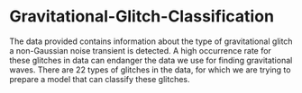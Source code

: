 # Gravitational-Glitch-Classification
The data provided contains information about the type of gravitational glitch a non-Gaussian noise transient is detected. A high occurrence rate for these glitches in data can endanger the data we use for finding gravitational waves. There are 22 types of glitches in the data, for which we are trying to prepare a model that can classify these glitches.
